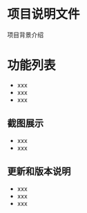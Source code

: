 # 项目说明文件

项目背景介绍



# 功能列表

-  xxx
-  xxx
-  xxx



## 截图展示

-  xxx
-  xxx



## 更新和版本说明

-  xxx
-  xxx
-  xxx 
